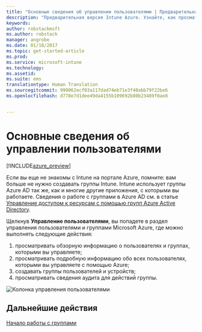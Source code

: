 ```yaml
---
title: "Основные сведения об управлении пользователями | Предварительная версия Intune Azure | Документация Майкрософт"
description: "Предварительная версия Intune Azure. Узнайте, как просматривать пользователей и управлять ими с помощью Microsoft Intune и Azure."
keywords: 
author: robstackmsft
ms.author: robstack
manager: angrobe
ms.date: 01/18/2017
ms.topic: get-started-article
ms.prod: 
ms.service: microsoft-intune
ms.technology: 
ms.assetid: 
ms.suite: ems
translationtype: Human Translation
ms.sourcegitcommit: 990062ecf03a117dad74eb71e3f40abb79f22be6
ms.openlocfilehash: d778e7d1dee49da4155b109692b80b23489f0ae8


---
```


# <a name="what-is-user-management"></a>Основные сведения об управлении пользователями


[!INCLUDE[azure_preview](../includes/azure_preview.md)]

Если вы еще не знакомы с Intune на портале Azure, помните: вам больше не нужно создавать группы Intune. Intune использует группы Azure AD так же, как и многие другие приложения, с которыми вы работаете.
Сведения о работе с группами в Azure AD см. в статье [Управление доступом к ресурсам с помощью групп Azure Active Directory](https://docs.microsoft.com/en-us/azure/active-directory/active-directory-manage-groups).

Щелкнув **Управление пользователями**, вы попадете в раздел управления пользователями и группами Microsoft Azure, где можно выполнять следующие действия:

1. просматривать обзорную информацию о пользователях и группах, которыми вы управляете;
2. просматривать подробную информацию обо всех пользователях, которыми вы управляете с помощью Azure;
3. создавать группы пользователей и устройств;
4. просматривать сведения аудита для действий группы.

![Колонка управления пользователями](./media/manage-users.png)


## <a name="next-step"></a>Дальнейшие действия

[Начало работы с группами](/intune-azure/manage-users/get-started-with-groups)



<!--HONumber=Feb17_HO1-->


